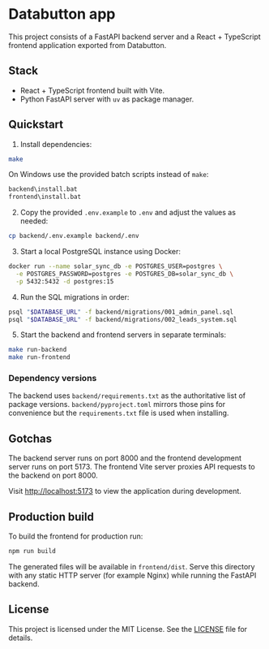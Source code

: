 # Databutton app

This project consists of a FastAPI backend server and a React + TypeScript frontend application exported from Databutton.

## Stack

- React + TypeScript frontend built with Vite.
- Python FastAPI server with `uv` as package manager.

## Quickstart

1. Install dependencies:

```bash
make
```

On Windows use the provided batch scripts instead of `make`:

```cmd
backend\install.bat
frontend\install.bat
```

2. Copy the provided `.env.example` to `.env` and adjust the values as needed:

```bash
cp backend/.env.example backend/.env
```

3. Start a local PostgreSQL instance using Docker:

```bash
docker run --name solar_sync_db -e POSTGRES_USER=postgres \
  -e POSTGRES_PASSWORD=postgres -e POSTGRES_DB=solar_sync_db \
  -p 5432:5432 -d postgres:15
```

4. Run the SQL migrations in order:

```bash
psql "$DATABASE_URL" -f backend/migrations/001_admin_panel.sql
psql "$DATABASE_URL" -f backend/migrations/002_leads_system.sql
```

5. Start the backend and frontend servers in separate terminals:

```bash
make run-backend
make run-frontend
```

### Dependency versions

The backend uses `backend/requirements.txt` as the authoritative list of
package versions. `backend/pyproject.toml` mirrors those pins for convenience
but the `requirements.txt` file is used when installing.

## Gotchas

The backend server runs on port 8000 and the frontend development server runs on port 5173. The frontend Vite server proxies API requests to the backend on port 8000.


Visit <http://localhost:5173> to view the application during development.

## Production build

To build the frontend for production run:

```bash
npm run build
```

The generated files will be available in `frontend/dist`. Serve this directory
with any static HTTP server (for example Nginx) while running the FastAPI
backend.

## License

This project is licensed under the MIT License. See the [LICENSE](LICENSE) file for details.
